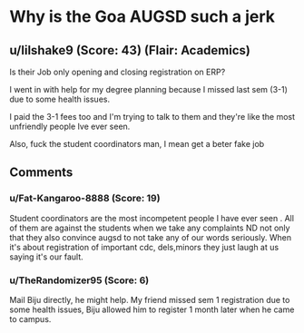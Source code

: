 # Why is the Goa AUGSD such a jerk
## u/lilshake9 (Score: 43) (Flair: Academics)
Is their Job only opening and closing registration on ERP?

I went in with help for my degree planning because I missed last sem (3-1) due to some health issues.

I paid the 3-1 fees too and I'm trying to talk to them and they're like the most unfriendly people Ive ever seen.

Also, fuck the student coordinators man, I mean get a beter fake job


## Comments

### u/Fat-Kangaroo-8888 (Score: 19)
Student coordinators are the most incompetent people I have ever seen . All of them are against the students when we take any complaints ND not only that they also convince augsd to not take any of our words seriously. When it's about registration of important cdc, dels,minors they just laugh at us saying it's our fault.


### u/TheRandomizer95 (Score: 6)
Mail Biju directly, he might help. My friend missed sem 1 registration due to some health issues, Biju allowed him to register 1 month later when he came to campus.




